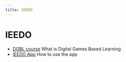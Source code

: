 ```yaml
---
title: IEEDO
---
```

# IEEDO

- [DGBL course](dgbl/index.md)
  What is Digital Games Based Learning
- [IEEDO App](app/index.md)
  How to use the app

